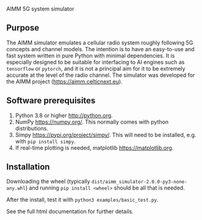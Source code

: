 AIMM 5G system simulator

Purpose
-------

The AIMM simulator emulates a cellular radio system roughly following 5G concepts and channel models.   The intention is to have an easy-to-use and fast system written in pure Python with minimal dependencies. It is especially designed to be suitable for interfacing to AI engines such as ``tensorflow`` or ``pytorch``, and it is not a principal aim for it to be extremely accurate at the level of the radio channel.  The simulator was developed for the AIMM project (<https://aimm.celticnext.eu>).

Software prerequisites
----------------------

1. Python 3.8 or higher <http://python.org>.
2. NumPy <https://numpy.org/>. This normally comes with python distributions.
3. Simpy <https://pypi.org/project/simpy/>.   This will need to be installed, e.g. with ``pip install simpy``.
4. If real-time plotting is needed, matplotlib <https://matplotlib.org>.

Installation
------------

Downloading the wheel (typically ``dist/aimm_simulator-2.0.0-py3-none-any.whl``) and running ``pip install <wheel>`` should be all that is needed.

After the install, test it with ``python3 examples/basic_test.py``.

See the full html documentation for further details.
